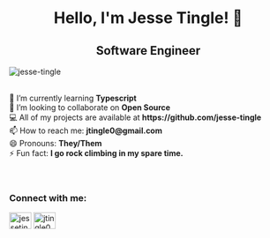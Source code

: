 <span align="center">
  
 # Hello, I'm Jesse Tingle! :wave:

 ## Software Engineer

<!-- ### Portfolio: <a href="https://www.jessetingle.com">jessetingle.com</a> -->
</span>

<p><img  src="https://github-readme-stats.vercel.app/api/top-langs/?username=jesse-tingle&layout=compact" alt="jesse-tingle" /></p>
<!-- <p><img  src="https://github-readme-stats.vercel.app/api?username=jesse-tingle&show_icons=true&theme=radical" alt="jesse-tingle" /></p>
 -->
<br>
🌱 I’m currently learning <strong>Typescript</strong> <br>
👯 I’m looking to collaborate on <strong>Open Source</strong> <br>
💻 All of my projects are available at <strong>https://github.com/jesse-tingle</strong> <br>
📫 How to reach me: <strong>jtingle0@gmail.com</strong> <br>
😄 Pronouns: <strong>They/Them</strong> <br>
⚡ Fun fact: <strong>I go rock climbing in my spare time.</strong> <br>

<br>
<br>
<p align="left">
<h3 align="left">Connect with me:</h3>
<a href="https://linkedin.com/in/jesse-tingle" target="blank"><img align="center" src="https://cdn.jsdelivr.net/npm/simple-icons@3.0.1/icons/linkedin.svg" alt="jessetingle" height="30" width="40" /></a>
<a href="mailto:jtingle0@gmail.com" target="blank"><img align="center" src="https://cdn.jsdelivr.net/npm/simple-icons@3.0.1/icons/gmail.svg" alt="jtingle0@gmail.com" height="30" width="40" /></a>


